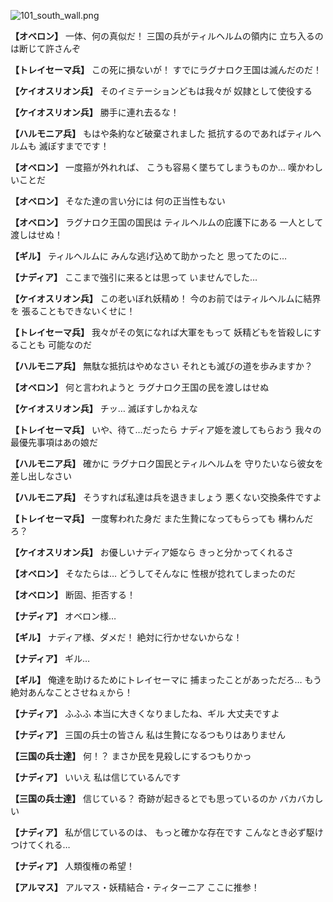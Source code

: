
![101_south_wall.png](../images/backgrounds/101_south_wall.png)

**【オベロン】**
一体、何の真似だ！
三国の兵がティルヘルムの領内に
立ち入るのは断じて許さんぞ

**【トレイセーマ兵】**
この死に損ないが！
すでにラグナロク王国は滅んだのだ！

**【ケイオスリオン兵】**
そのイミテーションどもは我々が
奴隷として使役する

**【ケイオスリオン兵】**
勝手に連れ去るな！

**【ハルモニア兵】**
もはや条約など破棄されました
抵抗するのであればティルヘルムも
滅ぼすまでです！

**【オベロン】**
一度箍が外れれば、
こうも容易く墜ちてしまうものか…
嘆かわしいことだ

**【オベロン】**
そなた達の言い分には
何の正当性もない

**【オベロン】**
ラグナロク王国の国民は
ティルヘルムの庇護下にある
一人として渡しはせぬ！

**【ギル】**
ティルヘルムに
みんな逃げ込めて助かったと
思ってたのに…

**【ナディア】**
ここまで強引に来るとは思って
いませんでした…

**【ケイオスリオン兵】**
この老いぼれ妖精め！
今のお前ではティルヘルムに結界を
張ることもできないくせに！

**【トレイセーマ兵】**
我々がその気になれば大軍をもって
妖精どもを皆殺しにすることも
可能なのだ

**【ハルモニア兵】**
無駄な抵抗はやめなさい
それとも滅びの道を歩みますか？

**【オベロン】**
何と言われようと
ラグナロク王国の民を渡しはせぬ

**【ケイオスリオン兵】**
チッ…
滅ぼすしかねえな

**【トレイセーマ兵】**
いや、待て…だったら
ナディア姫を渡してもらおう
我々の最優先事項はあの娘だ

**【ハルモニア兵】**
確かに
ラグナロク国民とティルヘルムを
守りたいなら彼女を差し出しなさい

**【ハルモニア兵】**
そうすれば私達は兵を退きましょう
悪くない交換条件ですよ

**【トレイセーマ兵】**
一度奪われた身だ
また生贄になってもらっても
構わんだろ？

**【ケイオスリオン兵】**
お優しいナディア姫なら
きっと分かってくれるさ

**【オベロン】**
そなたらは…
どうしてそんなに
性根が捻れてしまったのだ

**【オベロン】**
断固、拒否する！

**【ナディア】**
オベロン様…

**【ギル】**
ナディア様、ダメだ！
絶対に行かせないからな！

**【ナディア】**
ギル…

**【ギル】**
俺達を助けるためにトレイセーマに
捕まったことがあっただろ…
もう絶対あんなことさせねぇから！

**【ナディア】**
ふふふ
本当に大きくなりましたね、ギル
大丈夫ですよ

**【ナディア】**
三国の兵士の皆さん
私は生贄になるつもりはありません

**【三国の兵士達】**
何！？
まさか民を見殺しにするつもりかっ

**【ナディア】**
いいえ
私は信じているんです

**【三国の兵士達】**
信じている？
奇跡が起きるとでも思っているのか
バカバカしい

**【ナディア】**
私が信じているのは、
もっと確かな存在です
こんなとき必ず駆けつけてくれる…

**【ナディア】**
人類復権の希望！

**【アルマス】**
アルマス・妖精結合・ティターニア
ここに推参！
